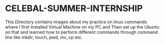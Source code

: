 # CELEBAL-SUMMER-INTERNSHIP

This Directory contains images about my practice on linux commands where I first installed Virtual Machine on my PC and Then set up the Ubuntu on that and learned how to perform different commands through command line like mkdir, touch, pwd, mv, cp etc. 
